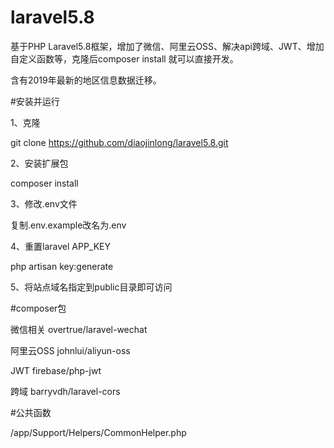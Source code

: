# laravel5.8
基于PHP Laravel5.8框架，增加了微信、阿里云OSS、解决api跨域、JWT、增加自定义函数等，克隆后composer install 就可以直接开发。

含有2019年最新的地区信息数据迁移。

#安装并运行

1、克隆

git clone https://github.com/diaojinlong/laravel5.8.git

2、安装扩展包

composer install

3、修改.env文件

复制.env.example改名为.env

4、重置laravel APP_KEY

php artisan key:generate

5、将站点域名指定到public目录即可访问


#composer包

微信相关
overtrue/laravel-wechat

阿里云OSS
johnlui/aliyun-oss

JWT
firebase/php-jwt

跨域
barryvdh/laravel-cors

#公共函数

/app/Support/Helpers/CommonHelper.php


